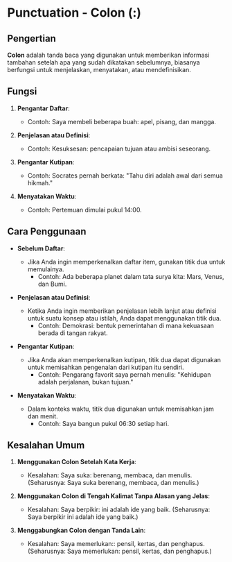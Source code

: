 # Punctuation - Colon (:)

## Pengertian

**Colon** adalah tanda baca yang digunakan untuk memberikan informasi tambahan setelah apa yang sudah dikatakan sebelumnya, biasanya berfungsi untuk menjelaskan, menyatakan, atau mendefinisikan.

## Fungsi

1. **Pengantar Daftar**:
   - Contoh: Saya membeli beberapa buah: apel, pisang, dan mangga.

2. **Penjelasan atau Definisi**:
   - Contoh: Kesuksesan: pencapaian tujuan atau ambisi seseorang.

3. **Pengantar Kutipan**:
   - Contoh: Socrates pernah berkata: "Tahu diri adalah awal dari semua hikmah."

4. **Menyatakan Waktu**:
   - Contoh: Pertemuan dimulai pukul 14:00.

## Cara Penggunaan

- **Sebelum Daftar**:
  - Jika Anda ingin memperkenalkan daftar item, gunakan titik dua untuk memulainya.
    - Contoh: Ada beberapa planet dalam tata surya kita: Mars, Venus, dan Bumi.

- **Penjelasan atau Definisi**:
  - Ketika Anda ingin memberikan penjelasan lebih lanjut atau definisi untuk suatu konsep atau istilah, Anda dapat menggunakan titik dua.
    - Contoh: Demokrasi: bentuk pemerintahan di mana kekuasaan berada di tangan rakyat.

- **Pengantar Kutipan**:
  - Jika Anda akan memperkenalkan kutipan, titik dua dapat digunakan untuk memisahkan pengenalan dari kutipan itu sendiri.
    - Contoh: Pengarang favorit saya pernah menulis: "Kehidupan adalah perjalanan, bukan tujuan."

- **Menyatakan Waktu**:
  - Dalam konteks waktu, titik dua digunakan untuk memisahkan jam dan menit.
    - Contoh: Saya bangun pukul 06:30 setiap hari.

## Kesalahan Umum

1. **Menggunakan Colon Setelah Kata Kerja**:
   - Kesalahan: Saya suka: berenang, membaca, dan menulis. (Seharusnya: Saya suka berenang, membaca, dan menulis.)

2. **Menggunakan Colon di Tengah Kalimat Tanpa Alasan yang Jelas**:
   - Kesalahan: Saya berpikir: ini adalah ide yang baik. (Seharusnya: Saya berpikir ini adalah ide yang baik.)

3. **Menggabungkan Colon dengan Tanda Lain**:
   - Kesalahan: Saya memerlukan:: pensil, kertas, dan penghapus. (Seharusnya: Saya memerlukan: pensil, kertas, dan penghapus.)

